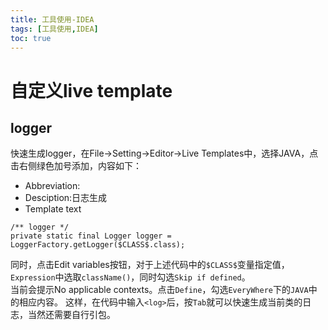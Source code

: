 ```yaml
---
title: 工具使用-IDEA
tags: [工具使用,IDEA]
toc: true
---
```


# 自定义live template
## logger
快速生成logger，在File->Setting->Editor->Live Templates中，选择JAVA，点击右侧绿色加号添加，内容如下：
- Abbreviation:<log>
- Desciption:日志生成
- Template text
```
/** logger */
private static final Logger logger = LoggerFactory.getLogger($CLASS$.class);
```

同时，点击Edit variables按钮，对于上述代码中的`$CLASS$`变量指定值，`Expression`中选取`className()`，同时勾选`Skip if defined`。   
当前会提示No applicable contexts。点击`Define`，勾选`EveryWhere`下的`JAVA`中的相应内容。
这样，在代码中输入`<log>`后，按`Tab`就可以快速生成当前类的日志，当然还需要自行引包。
